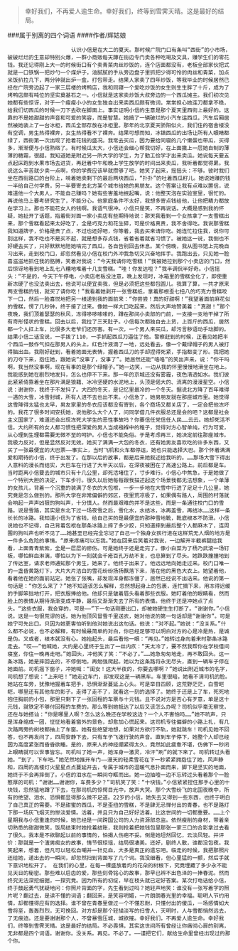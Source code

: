 > 幸好我们，不再爱人逾生命。幸好我们，终等到雪霁天晴。这是最好的结局。

###属于别离的四个词语
####作者/辉姑娘

						认识小信是在大二的夏天。那时候广院门口有条叫“西街”的小市场，破破烂烂的生意却特别火爆，一群小商贩每天蹲在街边专门卖各种吃喝及文具，赚学生们的零花钱。我还记得刚上大一的时候街口有个卖青菜肉丝炒饭的，连个店面都没有，老板全部家伙把式就是一口铁锅一把炒勺一个煤炉子，油腻腻的手从旁边盘子里抓把少得可怜的肉丝和青菜，加点米饭扒拉几下，两分钟就出炉一盒，打包带走。结果人家卖了四年炒饭，等我毕业的时候居然已经在广院旁边起了一家三层楼的烤鸭店，我和同寝一个爱吃炒饭的女生则生生胖了十斤，成为了烤鸭店颇有吨位的坚实奠基石之一。小信就是这家卖炒饭大叔旁边的一个西瓜摊主。我们初次见她都有些惊讶，对于一个瘦瘦小小的女生独自出来卖西瓜颇有微词，常常担心她连刀都拿不稳，给我们切西瓜的时候一刀下去砍在脚面上。事实证明小信的生意是那个夏天里西街上最好的。这靠的不是她甜甜的声音和可爱的笑容，而是智慧。她搞了一辆破烂的小汽车运西瓜，汽车后厢居然被她装上了一台冰柜，西瓜全部存放在冰柜里。那年的北京夏天骄阳似火，我们住的宿舍楼没有空调，男生热得裸奔，女生热得看不了裸奔。结果可想而知，冰镇西瓜的出场让所有人眼睛都绿了，西街第一次出现了抢着花钱的盛况。我常去买瓜，因为要给同寝的几个懒蛋也带瓜，买得多，渐渐便与小信熟络了。有时候瓜太大，小信还会细心帮我切好，在上面撒上一层她自制的薄薄的糖霜，很甜。我知道她是附近另一所大学的学生，为了勤工俭学才出来卖瓜。她说每天要五点起床跑到水果市场去进货，再赶着中午和晚上学生放学的时间出来卖瓜，我听着都觉得累。我说这么辛苦就少卖一点啊，你的学费应该早就攒够了吧。她笑了起来，摇摇头：不够。彼时我们坐在西街路口的台阶上，啃着她卖剩下的最后两块西瓜，“扑扑”的吐着西瓜籽儿。她说她赚的钱一半给自己付学费，另一半要寄去北方某个城市给她的男朋友。这个答案让我有点难以置信，说难道他一个大男人，不能自己赚吗？她有些害羞地抿起嘴，说：他整天泡在实验室里，很忙的。再说他马上要考研究生了，不能分心。他家庭条件不太好，我想多寄点钱给他，让他把精力都放在学习上。那也不能花女人的钱啊。我语气很冲。小信只是笑，不再说话。大概是感到我的怀疑，她扯开了话题，指着街对面一家小卖店有些期待地说：那天我看到一个女孩拿了一支雪糕出来，那个雪糕看起来太好吃了，全是巧克力和花生碎，可是价格真贵，我不舍得吃。我说那雪糕我知道牌子，价格是贵了点，不过也还好吧，你等着，我去买来请你吃。她连忙拉住我，说你可别这样，我不吃也不是买不起，就是想多存点钱，省着省着就省习惯了。被她这一说，我倒也不好硬去买了，只好默默地陪她啃完了西瓜，各自告别回去休息。某个傍晚，我从图书馆上完晚自习出来，走到校门口，却忽然看见小信在校门外冲我急切又兴奋地挥手。我跑出去，只见她一脸喜滋滋地抓住我的胳膊，笑着对我说：“今天我请你吃雪糕！”我被她拉到那个小卖店的门口，然后惊讶地看到地上乱七八糟地堆着十几支雪糕。“哇！你发达啦？”我半调侃半好奇。小信摇头：“不是的，今天下午停电，小卖店老板没注意，晚上发现时，冰箱里的雪糕全化了，即使重新冻硬了也没法卖出去，他说可以便宜卖我，但是必须把这些都包圆儿。我算了算，一共才原来两支雪糕的钱，就买了请你吃！”我看着她剥开一张雪糕纸，拿着那根歪七扭八的巧克力雪糕咬下一口，然后一脸喜悦地把另一根递到我的面前来：“你尝尝！真的好甜啊！”我望着面前麻花似的雪糕，愣了几秒钟，终于接了过来。像她一样大口吃起来。然后大声地赞美着：“真甜！”那个夜晚，我们顶着瑟瑟的秋风，冻得哆哆嗦嗦的，蹲在那间小卖部的门前，一支接一支地干掉了所有奇形怪状的雪糕。回去以后，我拉了三天肚子。小信每次都独自去上货，上百斤的西瓜，居然都一个人扛上车，比很多大老爷们还厉害。有一次，一个男人来买瓜，却污言秽语动手动脚的。结果小信二话没说，一手拨了110，一手抓起西瓜刀逼住了他。警察赶到的时候，正看见她把半个西瓜一鼓作气扣在那男人的头上，红色汁液滴了一地，远处看去，像一个戴绿帽子的男人被打得脑出血。我刚好赶到，看着她面无表情，握着西瓜刀的手却捏得死紧，手指都变了形。我把她的刀夺下来，抱住她，跟她说“没事了，没事了”。她居然还能“咯咯”的笑出声来，说：“你干吗啊，我当然没事啊，现在有事的是那个绿帽子。”她一边笑，一边从我的怀里慢慢地滑坐在地上。我能感到她在剧烈地发抖，怎么也停不下来。那一年的京城还没有雾霾，夜色清透如水。我们彼此紧紧倚靠着坐在那片满是狼藉、冰冷坚硬的水泥地上，头顶是偌大的、流离的漫漫星空。小信说：谢谢你，我终于不发抖了。大四的冬天，是记忆里最冷的一个冬天。据说北方降了百年难得一遇的大雪，冰雪封城，所有人进不去也出不来。小信急了，她男朋友就在那座城市里。她觉得这雪降得太猛也太早，男友家里的冬衣应该都没有寄到，各个商场又都关店了，一定会把他冻坏的。我花了很多时间安抚她，说他那么大个人了，问同学借几件衣服总还是会的吧？这都是社会主义国家了，难道还会出现冻死大学生的恶性事故吗？你要信任党信任人民……云云。她却死活不信。大约所有的女人都习惯性把深爱的男人当成襁褓中的稚子，觉得对方心智单纯，行为可爱，从心理到生理都需要无微不至的呵护。小信也不能免俗。于是考虑再三，她决定前往那座城市。我极力反对，但是显然反对无效。她买了满满一大包的冬衣，还有她男友喜欢吃的许多东西，又买了一张最便宜的大巴票——事实上，当时飞机和火车都停运，她也只能选择大巴。那个怀着满满爱和期待的小信，终于出发了。在那以后的故事，都是后来她叙述给我听的。……那场大雪下得出人意料的漫长而结实，大巴车在行进了大半天以后，在深夜被困在了高速公路上。前后都是车。当时距离小信要去的城市只有十几公里，却死活堵住了，寸步难行。小信心中焦急，于是她做了一个特别大胆的决定，下车步行。很久以后她每每跟我描述起这个场景我都无法想象，一个单薄的女孩儿，背着一个沉重的装满了冬衣的大包袱，一步一步地在大雪中行进了足足十几公里，她究竟是怎么做到的。那所大学在非常偏僻的郊区，夜里荒凉极了，如果偶有路人，周围的村落就会响起一声声凶狠的狗叫声，十分慎人。然而最艰难的并不是这些，而是一条通往校门口的雪路。说是雪路，其实是东北下过一场夜雪之后，雪化水，水结冰，冰再盖雪，再结冰……这样一条长长的冰路。我知道小信为了省钱，给自己买的是最便宜的那种雪地靴，靴底根本不防滑。小信说她也不记得，自己背着包袱在那条冰路上摔了多少跤，只知道摔到最后整个人都麻木了，连周围的狗叫声也听不见了……她甚至已经完全忘记了自己一个独身女孩行进在这样荒无人烟的地方是一件多么危险的事情。“原来疼痛可以忘我。”她在回来后笑着对我说，一边解开半截裤腿给我看，上面青青紫紫，全是一层层的瘀伤。可是她终于还是走完了。像小白菜为了杨乃武滚一场钉板，哪怕鲜血淋漓，哪怕以为下一刻就会千疮百孔万劫不复，也总算到了尽头。她跌跌撞撞地到了传达室，请求老师通知那个男生，她来了。他终于出来了。他远远地向她走过来。校门口唯一的一盏昏黄路灯下，大片大片洁白的雪花纷纷扬扬飘落下来，落在他的黑色大衣上。她望着他，看着他在她的面前站定。她张了张嘴，却发现浑身都冻僵了，居然已经说不出话来。他说的第一句话是：“你怎么来了？”她不知道该怎么解释，忽然想起身上的包裹，连忙摘下来，用冻得迟缓的手脚笨拙地打开，把衣服捧给他。他却只是皱着眉头看着那些衣服。她盯着他的眼睛看，然而脸上的表情从期待渐渐变成平静，最后又渐渐失去了所有的表情。他终于还是冲她点了点头。“这些衣服，我会穿的，可是——”下一句话刚要出口，却被她硬生生打断了。“谢谢你。”小信说。这是一句很荒谬的话，她为他顶风冒雪千里送衣，她对他说的第一句话却是“谢谢你”。可是她宁可先出口。只因为她更害怕听到他对她说出这句话。他说：“对不起。”她说：“没关系。”什么都不必说，也不必解释，有时候最简单的对白，你已经足够可以明白对方的心是冷是热，是诚是伪。又或者，根本就没有心。她抬起头，最后看他一眼：“再见。”她转过身向着来时那条冰路走去。“哎——”他喊她，大约是心里终于生出了一丝内疚：“天太冷了，要不然我帮你在学校借间寝室，你住一晚再走吧。”她回头，冲他笑了笑：“不必了。”……她急匆匆地走，再不敢回头。这一条冰路，她是摔回去的，不停倒地，再勉强爬起。她以为这条路将永无尽头，直到一辆车子停在她面前。司机摇下窗子，冲她喊：“闺女！这大半夜的，你要去哪啊？”她说出附近城市的名字，司机想了想说：“上来吧！”她走近车门，却发现这是一辆黑车。车里很暗，她看不清司机的脸。她站在车旁，犹豫地握着车把手，恐惧渐渐蔓延上心头。可是举目四顾，这荒野茫茫，白雪皑皑，哪里还有其他车的影子。走得了走不了，就看这一刻的选择了。她终于还是上了车，死死地抱住胸前的小包，那里只剩下了一张回程的车票与十元钱。且不说对方是否心有歹意，单是这十元钱，就铁定不够付回程的车费的，那么等到她抵达了以后又该怎么办呢？司机似乎毫无察觉，还在与她搭讪：“你是哪里人啊？怎么这么晚还在学校这边？一个人不害怕吗……”她不吭声，只是浑身缩成一团，怔怔地看着窗外的景色，却愈加心慌起来。这司机专往偏僻的小路上扎，有几次路两旁的树枝都抽上了车窗。她有些绝望地想，如果对方欲行不轨，她就跳车！司机见她不回答，也不再发问了，四周安静下去，只有车子飞速行驶的声音。直到车子停下，她整个人却已经因为高度紧张而昏昏欲睡。是的，原来人的神经绷紧得太久，竟然如此疲惫不堪，仿佛下一秒闭上眼睛就可以世事皆忘。司机叫了她一声，她浑身一激灵，冷汗“刷”的就下来了。司机转过头看她。“到了，下车吧。”她茫然地推开车门——漫天的轻柔雪花在下一秒紧紧拥抱住了她，风声静和，四周的高楼灯火星星点点蔓延开去，专属于城市的温暖气息扑面而来，脚下是坚实的地面，她终于不会再摔倒了。小信的泪水在一瞬间夺眶而出。她一边抽噎一边不忘转过头看着那个一脸憨厚的司机：“谢谢……谢谢你，车费多少？”司机笑了笑：“十块钱。”小信紧紧捏住那手心里的十块钱，忽然猛地蹲了下去，在那司机的惊愕目光中，放声大哭。那个大雪纷飞的北国夜晚中，所有的绝望、泪水、恐惧都显得那么微不足道。22岁的小信，她失去又得到一些东西，也终于明白了自己真正的需要。不是甜蜜的西瓜，不是歪扭的雪糕，不是肆无忌惮付出的青春，也不是路灯下那一场灰飞烟灭的惨淡爱情。活着，并且只为自己好好活着。比这世间的一切都重要。……上个星期我与小信重逢的时候，她已经是一间跨国公司的人力资源部总监。依然瘦削的身材，带着亲切熟悉的甜甜微笑，饭局结束时她抢着结账，我则抢着把她钱包里那张一家三口的合影拿过去看了很久。我本是不欲聊起以前的事情的，怕揭人伤疤不妥。倒是她坦然回忆，云淡风轻。并评价：那就是一个渣男痴女的故事，情节很琼瑶，结局很凄美。还好，剧终人散，谁都没包夜。我笑起来，想着，但凡可以轻松自嘲并一针见血，大多是真正的遗忘吧。临走的时候，我把那照片还给她，递出去的一瞬间，却忽然扫到背面写了几个词。我没细看，但心里猛的一颤，然后手就下意识地松开了。 在我们的心里，在每一棵盛放着灼灼花朵的树根下，究竟埋藏了多少永不能见天日的秘密。那些难以启齿的爱，那些刻骨铭心的故事，那早已辨不出色泽的一捧春泥。然而终究无法深挖细掘，一探究竟。因为所有的初绽，早在枝头就已定好答案。某次打电话给小信，终于鼓起勇气犹疑地问：你照片背面的字，先生看到过吗？她轻声地笑：谁没有一张写着字的照片呢？翻过去，是读不懂的词语；翻回来，是笑容明媚，一片朗朗春光里的幸福。聪明人节约用情，却都懂得应有的选择。谁不曾在青春里做过一个不懂忍耐，只懂付出的傻瓜，一场感情如大雪将至，轰轰烈烈，无可挽回。对方却是那个轻描淡写的扫雪人，天明时，人与雪都悄然远去，了无痕迹。还是要谢谢那个人，不曾暴雪压城，城欲摧。幸好我们，不再爱人逾生命。幸好我们，终等到雪霁天晴。这是最好的结局。不必畏惧，其实这世间所有曾经让你痛彻心扉的别离，无非都是四个词语。谢谢你。没关系。再见。不必了。——谨把它们，献给生命里曾经出现过的那个你。			  		